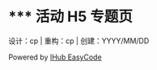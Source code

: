 # *** 活动 H5 专题页

设计：cp  | 重构：cp | 创建：YYYY/MM/DD

Powered by <a target="_blank" href="https://mp.ihub.qq.com/easycode">IHub EasyCode</a>